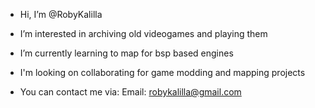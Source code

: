- Hi, I’m @RobyKalilla

- I’m interested in archiving old videogames and playing them

- I’m currently learning to map for bsp based engines

- I'm looking on collaborating for game modding and mapping projects

- You can contact me via:
Email: robykalilla@gmail.com

<!---
RobyKalilla/RobyKalilla is a ✨ special ✨ repository because its `README.md` (this file) appears on your GitHub profile.
You can click the Preview link to take a look at your changes.
--->
